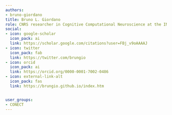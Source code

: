 ```yaml
---
authors:
- bruno-giordano
title: Bruno L. Giordano
role: CNRS researcher in Cognitive Computational Neuroscience at the INT
social:
- icon: google-scholar
  icon_pack: ai
  link: https://scholar.google.com/citations?user=FBj_v9oAAAAJ
- icon: twitter
  icon_pack: fab
  link: https://twitter.com/brungio
- icon: orcid
  icon_pack: ai
  link: https://orcid.org/0000-0001-7002-0486
- icon: external-link-alt
  icon_pack: fas
  link: https://brungio.github.io/index.htm


user_groups:
- CONECT
---
```

